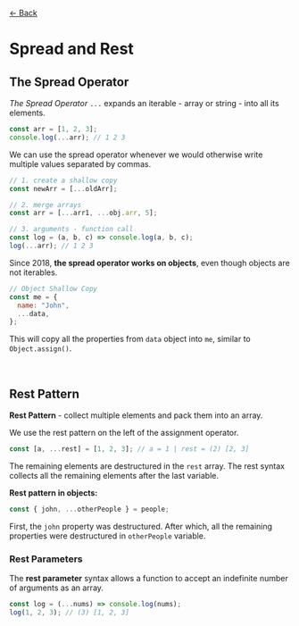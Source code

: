 [&larr; Back](./README.md)

# Spread and Rest

## The Spread Operator

_The Spread Operator_ `...` expands an iterable - array or string - into all its elements.

```js
const arr = [1, 2, 3];
console.log(...arr); // 1 2 3
```

We can use the spread operator whenever we would otherwise write multiple values separated by commas.

```js
// 1. create a shallow copy
const newArr = [...oldArr];

// 2. merge arrays
const arr = [...arr1, ...obj.arr, 5];

// 3. arguments - function call
const log = (a, b, c) => console.log(a, b, c);
log(...arr); // 1 2 3
```

Since 2018, **the spread operator works on objects**, even though objects are not iterables.

```js
// Object Shallow Copy
const me = {
  name: "John",
  ...data,
};
```

This will copy all the properties from `data` object into `me`, similar to `Object.assign()`.

<br>

## Rest Pattern

**Rest Pattern** - collect multiple elements and pack them into an array.

We use the rest pattern on the left of the assignment operator.

```js
const [a, ...rest] = [1, 2, 3]; // a = 1 | rest = (2) [2, 3]
```

The remaining elements are destructured in the `rest` array. The rest syntax collects all the remaining elements after the last variable.

**Rest pattern in objects:**

```js
const { john, ...otherPeople } = people;
```

First, the `john` property was destructured. After which, all the remaining properties were destructured in `otherPeople` variable.

### Rest Parameters

The **rest parameter** syntax allows a function to accept an indefinite number of arguments as an array.

```js
const log = (...nums) => console.log(nums);
log(1, 2, 3); // (3) [1, 2, 3]
```

<br>
